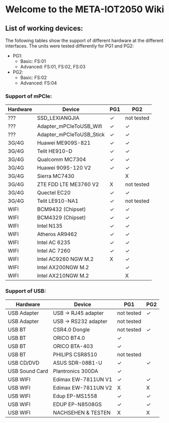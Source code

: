 # **Welcome to the META-IOT2050 Wiki**

## **List of working devices:**

The following tables show the support of different hardware at the different interfaces. The units were tested differently for PG1 and PG2:

- PG1:
  - Basic: FS:01
  - Advanced: FS:01, FS:02, FS:03
- PG2:
  - Basic: FS:02
  - Advanced: FS:04

### **Support of mPCIe:**

| Hardware | Device                     | PG1      | PG2        |
| -------- | -------------------------- | -------- | ---------- |
| ???      | SSD\_LEXIANGJIA            | &#10003; | not tested |
| ???      | Adapter\_mPCIeToUSB\_Wifi  | &#10003; | &#10003;   |
| ???      | Adapter\_mPCIeToUSB\_Stick | &#10003; | &#10003;   |
| 3G/4G    | Huawei ME909S-821          | &#10003; | &#10003;   |
| 3G/4G    | Telit HE910-D              | &#10003; | &#10003;   |
| 3G/4G    | Qualcomm MC7304            | &#10003; | &#10003;   |
| 3G/4G    | Huawei 909S-120 V2         | &#10003; | &#10003;   |
| 3G/4G    | Sierra MC7430              |          | X          |
| 3G/4G    | ZTE FDD LTE ME3760 V2      | X        | not tested |
| 3G/4G    | Quectel EC20               | &#10003; | &#10003;   |
| 3G/4G    | Telit LE910-NA1            | &#10003; | not tested |
| WIFI     | BCM9432 (Chipset)          | &#10003; | &#10003;   |
| WIFI     | BCM4329 (Chipset)          | &#10003; | &#10003;   |
| WIFI     | Intel N135                 | &#10003; | &#10003;   |
| WIFI     | Atheros AR9462             | &#10003; | &#10003;   |
| WIFI     | Intel AC 6235              | &#10003; | &#10003;   |
| WIFI     | Intel AC 7260              | &#10003; | &#10003;   |
| WIFI     | Intel AC9260 NGW M.2       | X        | &#10003;   |
| WIFI     | Intel AX200NGW M.2         |          | &#10003;   |
| WIFI     | Intel AX210NGW M.2         |          | X          |

### **Support of USB:**

| Hardware       | Device               | PG1        | PG2      |
| -------------- | -------------------- | ---------- | -------- |
| USB Adapter    | USB -> RJ45 adapter  | not tested | &#10003; |
| USB Adapter    | USB -> RS232 adapter | not tested |          |
| USB BT         | CSR4.0 Dongle        | not tested | &#10003; |
| USB BT         | ORICO BT4.0          | &#10003;   |          |
| USB BT         | ORICO BTA-403        | &#10003;   |          |
| USB BT         | PHILIPS CSR8510      | not tested |          |
| USB CD/DVD     | ASUS SDR-08B1-U      | &#10003;   | &#10003; |
| USB Sound Card | Plantronics 300DA    | &#10003;   |          |
| USB WIFI       | Edimax EW-7811UN V1  | &#10003;   | &#10003; |
| USB WIFI       | Edimax EW-7811UN V2  | X          | X        |
| USB WIFI       | Edup EP-MS1558       | &#10003;   | &#10003; |
| USB WIFI       | EDUP EP-N8508GS      | &#10003;   | &#10003; |
| USB WIFI       | NACHSEHEN & TESTEN   | X          | X        |
